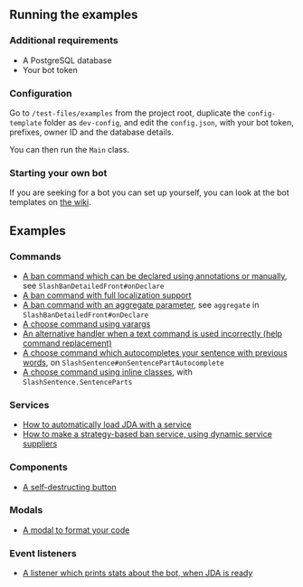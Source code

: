 ## Running the examples

### Additional requirements

* A PostgreSQL database
* Your bot token

### Configuration
Go to `/test-files/examples` from the project root, duplicate the `config-template` folder as `dev-config`,
and edit the `config.json`, with your bot token, prefixes, owner ID and the database details.

You can then run the `Main` class.

### Starting your own bot
If you are seeking for a bot you can set up yourself, 
you can look at the bot templates on [the wiki](https://freya022.github.io/BotCommands/3.X/setup/getting-started/bot-template/).

## Examples

### Commands
* [A ban command which can be declared using annotations or manually](kotlin/io/github/freya022/bot/commands/slash/SlashBan.kt), see `SlashBanDetailedFront#onDeclare`
* [A ban command with full localization support](kotlin/io/github/freya022/bot/commands/slash/SlashBan.kt)
* [A ban command with an aggregate parameter](kotlin/io/github/freya022/bot/commands/slash/SlashBan.kt), see `aggregate` in `SlashBanDetailedFront#onDeclare`
* [A choose command using varargs](kotlin/io/github/freya022/bot/commands/slash/SlashChoose.kt)
* [An alternative handler when a text command is used incorrectly (help command replacement)](kotlin/io/github/freya022/bot/commands/text/HelpCommand.kt)
* [A choose command which autocompletes your sentence with previous words](kotlin/io/github/freya022/bot/commands/slash/SlashSentence.kt), on `SlashSentence#onSentencePartAutocomplete`
* [A choose command using inline classes](kotlin/io/github/freya022/bot/commands/slash/SlashSentence.kt), with `SlashSentence.SentenceParts`
 
### Services
* [How to automatically load JDA with a service](kotlin/io/github/freya022/bot/Bot.kt)
* [How to make a strategy-based ban service, using dynamic service suppliers](kotlin/io/github/freya022/bot/commands/ban/BanService.kt)

### Components
* [A self-destructing button](kotlin/io/github/freya022/bot/commands/slash/SlashButton.kt)

### Modals
* [A modal to format your code](kotlin/io/github/freya022/bot/commands/slash/SlashModal.kt)

### Event listeners
* [A listener which prints stats about the bot, when JDA is ready](kotlin/io/github/freya022/bot/ReadyListener.kt)